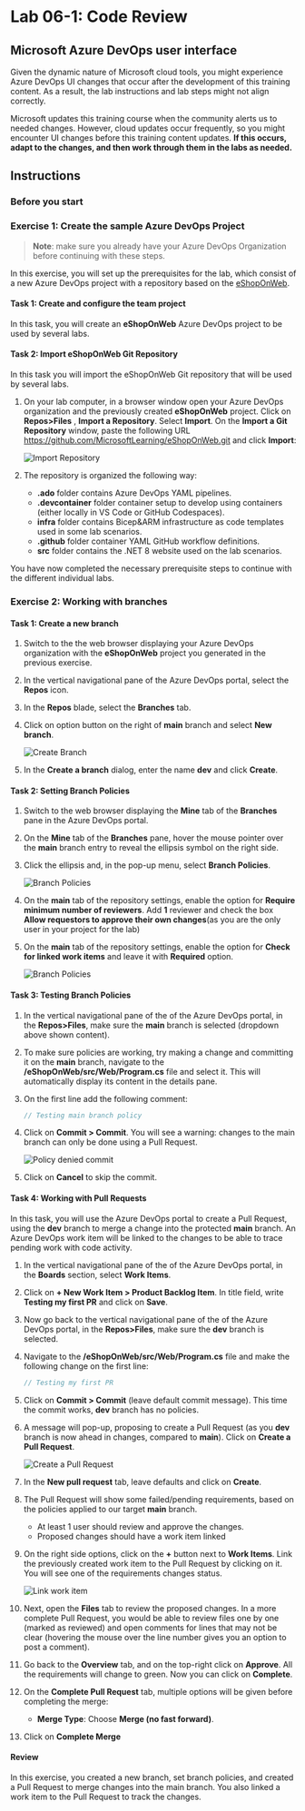 
# Lab 06-1: Code Review

## Microsoft Azure DevOps user interface

Given the dynamic nature of Microsoft cloud tools, you might experience Azure DevOps UI changes that occur after the development of this training content. As a result, the lab instructions and lab steps might not align correctly.

Microsoft updates this training course when the community alerts us to needed changes. However, cloud updates occur frequently, so you might encounter UI changes before this training content updates. **If this occurs, adapt to the changes, and then work through them in the labs as needed.**

## Instructions

### Before you start


### Exercise 1: Create the sample Azure DevOps Project

> **Note**: make sure you already have your Azure DevOps Organization before continuing with these steps.

In this exercise, you will set up the prerequisites for the lab, which consist of a new Azure DevOps project with a repository based on the [eShopOnWeb](https://github.com/MicrosoftLearning/eShopOnWeb).

#### Task 1:  Create and configure the team project

In this task, you will create an **eShopOnWeb** Azure DevOps project to be used by several labs.

#### Task 2:  Import eShopOnWeb Git Repository

In this task you will import the eShopOnWeb Git repository that will be used by several labs.

1. On your lab computer, in a browser window open your Azure DevOps organization and the previously created **eShopOnWeb** project. Click on **Repos>Files** , **Import a Repository**. Select **Import**. On the **Import a Git Repository** window, paste the following URL <https://github.com/MicrosoftLearning/eShopOnWeb.git>  and click **Import**:

    ![Import Repository](./media/import-repo.png)

1. The repository is organized the following way:
    - **.ado** folder contains Azure DevOps YAML pipelines.
    - **.devcontainer** folder container setup to develop using containers (either locally in VS Code or GitHub Codespaces).
    - **infra** folder contains Bicep&ARM infrastructure as code templates used in some lab scenarios.
    - **.github** folder container YAML GitHub workflow definitions.
    - **src** folder contains the .NET 8 website used on the lab scenarios.

You have now completed the necessary prerequisite steps to continue with the different individual labs.


### Exercise 2: Working with branches

#### Task 1: Create a new branch

1. Switch to the the web browser displaying your Azure DevOps organization with the **eShopOnWeb** project you generated in the previous exercise.

2. In the vertical navigational pane of the Azure DevOps portal, select the **Repos** icon.

3. In the **Repos** blade, select the **Branches** tab.

4. Click on option button on the right of **main** branch and select **New branch**.

    ![Create Branch](./media/devop-create-branch.png)

5. In the **Create a branch** dialog, enter the name **dev** and click **Create**.

#### Task 2: Setting Branch Policies

1. Switch to the web browser displaying the **Mine** tab of the **Branches** pane in the Azure DevOps portal.
2. On the **Mine** tab of the **Branches** pane, hover the mouse pointer over the **main** branch entry to reveal the ellipsis symbol on the right side.
3. Click the ellipsis and, in the pop-up menu, select **Branch Policies**.

    ![Branch Policies](./media/branch-policies.png)

1. On the **main** tab of the repository settings, enable the option for **Require minimum number of reviewers**. Add **1** reviewer and check the box **Allow requestors to approve their own changes**(as you are the only user in your project for the lab)
1. On the **main** tab of the repository settings, enable the option for **Check for linked work items** and leave it with **Required** option.

    ![Branch Policies](./media/policy-settings.png)


#### Task 3: Testing Branch Policies

1. In the vertical navigational pane of the of the Azure DevOps portal, in the **Repos>Files**, make sure the **main** branch is selected (dropdown above shown content).
2. To make sure policies are working, try making a change and committing it on the **main** branch, navigate to the **/eShopOnWeb/src/Web/Program.cs** file and select it. This will automatically display its content in the details pane.
3. On the first line add the following comment:

    ```csharp
    // Testing main branch policy
    ```

4. Click on **Commit > Commit**. You will see a warning: changes to the main branch can only be done using a Pull Request.

    ![Policy denied commit](./media/policy-denied.png)

5. Click on **Cancel** to skip the commit.

#### Task 4: Working with Pull Requests

In this task, you will use the Azure DevOps portal to create a Pull Request, using the **dev** branch to merge a change into the protected **main** branch. An Azure DevOps work item will be linked to the changes to be able to trace pending work with code activity.

1. In the vertical navigational pane of the of the Azure DevOps portal, in the **Boards** section, select **Work Items**.
1. Click on **+ New Work Item > Product Backlog Item**. In title field, write **Testing my first PR** and click on **Save**.
1. Now go back to the vertical navigational pane of the of the Azure DevOps portal, in the **Repos>Files**, make sure the **dev** branch is selected.
2. Navigate to the **/eShopOnWeb/src/Web/Program.cs** file and make the following change on the first line:

    ```csharp
    // Testing my first PR
    ```

3. Click on **Commit > Commit** (leave default commit message). This time the commit works, **dev** branch has no policies.
4. A message will pop-up, proposing to create a Pull Request (as you **dev** branch is now ahead in changes, compared to **main**). Click on **Create a Pull Request**.

    ![Create a Pull Request](./media/create-pr.png)

5. In the **New pull request** tab, leave defaults and click on **Create**.
6. The Pull Request will show some failed/pending requirements, based on the policies applied to our target **main** branch.
    - At least 1 user should review and approve the changes.
    - Proposed changes should have a work item linked
1. On the right side options, click on the **+** button next to **Work Items**. Link the previously created work item to the Pull Request by clicking on it. You will see one of the requirements changes  status.

    ![Link work item](./media/link-wit.png)
7. Next,  open the **Files** tab to review the proposed changes. In a more complete Pull Request,  you would be able to review files one by one (marked as reviewed) and open comments for lines that may not be clear (hovering the mouse over the line number gives you an option to post a comment).
8. Go back to the **Overview** tab, and on the top-right click on **Approve**. All the requirements will change to green. Now you can click on **Complete**.
9.  On the **Complete Pull Request** tab, multiple options will be given before completing the merge:
    - **Merge Type**: Choose **Merge (no fast forward)**.

10. Click on **Complete Merge**

#### Review

In this exercise, you created a new branch, set branch policies, and created a Pull Request to merge changes into the main branch. You also linked a work item to the Pull Request to track the changes.
